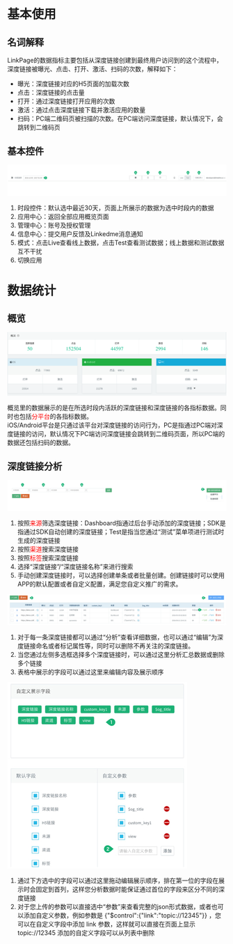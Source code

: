 # 基本使用
## 名词解释
LinkPage的数据指标主要包括从深度链接创建到最终用户访问到的这个流程中，深度链接被曝光、点击、打开、激活、扫码的次数，解释如下：
* 曝光：深度链接对应的H5页面的加载次数
* 点击：深度链接的点击量
* 打开：通过深度链接打开应用的次数
* 激活：通过点击深度链接下载并激活应用的数量
* 扫码：PC端二维码页被扫描的次数。在PC端访问深度链接，默认情况下，会跳转到二维码页

## 基本控件
![](/assets/5.1.2.jpg)


1. 时段控件：默认选中最近30天，页面上所展示的数据为选中时段内的数据
2. 应用中心：返回全部应用概览页面
3. 管理中心：账号及授权管理
4. 信息中心：提交用户反馈及Linkedme消息通知
5. 模式：点击Live查看线上数据，点击Test查看测试数据；线上数据和测试数据互不干扰
6. 切换应用

# 数据统计
## 概览
![](/assets/5.2.1.jpg)

概览里的数据展示的是在所选时段内活跃的深度链接和深度链接的各指标数据。同时也包括<font color="red">分平台</font>的各指标数据。  
iOS/Android平台是只通过该平台对深度链接的访问行为，PC是指通过PC端对深度链接的访问，默认情况下PC端访问深度链接会跳转到二维码页面，所以PC端的数据还包括扫码的数据。
## 深度链接分析
![](/assets/5.2.2.1.jpg)

1. 按照<font color="red">来源</font>筛选深度链接：Dashboard指通过后台手动添加的深度链接；SDK是指通过SDK自动创建的深度链接；Test是指当您通过“测试”菜单项进行测试时生成的深度链接
2. 按照<font color="red">渠道</font>搜索深度链接
3. 按照<font color="red">标签</font>搜索深度链接
4. 选择“深度链接”/“深度链接名称”来进行搜索
5. 手动创建深度链接时，可以选择创建单条或者批量创建。创建链接时可以使用APP的默认配置或者自定义配置，满足您自定义推广的需求。
    
    
![](/assets/5.2.2.2.jpg)

1. 对于每一条深度链接都可以通过“分析”查看详细数据，也可以通过“编辑”为深度链接命名或者标记属性等，同时可以删除不再关注的深度链接。
2. 当您通过左侧多选框选择多个深度链接时，可以通过这里分析汇总数据或删除多个链接
3. 表格中展示的字段可以通过这里来编辑内容及展示顺序
    

![](/assets/5.2.2.3.jpg)

1. 通过下方选中的字段可以通过这里拖动编辑展示顺序，排在第一位的字段在展示时会固定到首列，这样您分析数据时能保证通过首位的字段来区分不同的深度链接
2. 对于您上传的参数可以直接选中“参数”来查看完整的json形式数据，或者也可以添加自定义参数，例如参数是 {"$control":{"link":"topic://12345"}} ，您可以在自定义字段中添加 link 参数，这样就可以直接在页面上显示 topic://12345 添加的自定义字段可以从列表中删除